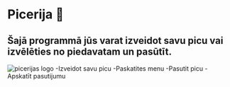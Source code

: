 # Picerija 🍕
## Šajā programmā jūs varat izveidot savu picu vai izvēlēties no piedavatam un pasūtīt.
![picerijas logo](https://img.freepik.com/premium-photo/clams-pizza-italian-food_1339-53886.jpg?w=740)
-Izveidot savu picu
-Paskatites menu
-Pasutit picu
-Apskatīt pasutijumu
